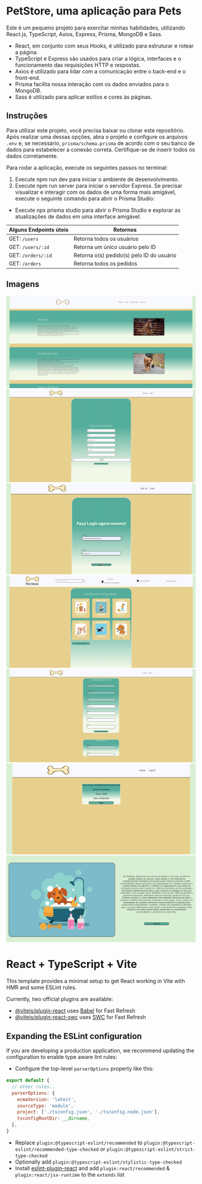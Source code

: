 # PetStore, uma aplicação para Pets

Este é um pequeno projeto para exercitar minhas habilidades, utilizando React.js, TypeScript, Axios, Express, Prisma, MongoDB e Sass.
* React, em conjunto com seus Hooks, é utilizado para estruturar e rotear a página.
* TypeScript e Express são usados para criar a lógica, interfaces e o funcionamento das requisições HTTP e respostas.
* Axios é utilizado para lidar com a comunicação entre o back-end e o front-end.
* Prisma facilita nossa interação com os dados enviados para o MongoDB.
* Sass é utilizado para aplicar estilos e cores às páginas.

## Instruções

Para utilizar este projeto, você precisa baixar ou clonar este repositório. Após realizar uma dessas opções, abra o projeto e configure os arquivos `.env` e, se necessário, `prisma/schema.prisma` de acordo com o seu banco de dados para estabelecer a conexão correta. Certifique-se de inserir todos os dados corretamente.

Para rodar a aplicação, execute os seguintes passos no terminal:

1. Execute npm run dev para iniciar o ambiente de desenvolvimento.
2. Execute npm run server para iniciar o servidor Express.
Se precisar visualizar e interagir com os dados de uma forma mais amigável, execute o seguinte comando para abrir o Prisma Studio:

* Execute npx prisma studio para abrir o Prisma Studio e explorar as atualizações de dados em uma interface amigável.

Alguns Endpoints úteis   | Retornos
--------- | ------
GET: `/users` | Retorna todos os usuários
GET: `/users/:id` | Retorna um único usuário pelo ID
GET: `/orders/:id` | Retorna o(s) pedido(s) pelo ID do usuário
GET: `/orders` | Retorna todos os pedidos

## Imagens

![HomePage](./src/imgs/HomePageVet.png)
![SignUp](./src/imgs/SignUpVet.png)
![Login](./src/imgs/LoginVet.png)
![Store](./src/imgs/StoreVet.png)
![Account](./src/imgs/AccountVet.png)
![Cart](./src/imgs/CartVet.png)
![Details](./src/imgs/DetailsVet.png)



# React + TypeScript + Vite

This template provides a minimal setup to get React working in Vite with HMR and some ESLint rules.

Currently, two official plugins are available:

- [@vitejs/plugin-react](https://github.com/vitejs/vite-plugin-react/blob/main/packages/plugin-react/README.md) uses [Babel](https://babeljs.io/) for Fast Refresh
- [@vitejs/plugin-react-swc](https://github.com/vitejs/vite-plugin-react-swc) uses [SWC](https://swc.rs/) for Fast Refresh

## Expanding the ESLint configuration

If you are developing a production application, we recommend updating the configuration to enable type aware lint rules:

- Configure the top-level `parserOptions` property like this:

```js
export default {
  // other rules...
  parserOptions: {
    ecmaVersion: 'latest',
    sourceType: 'module',
    project: ['./tsconfig.json', './tsconfig.node.json'],
    tsconfigRootDir: __dirname,
  },
}
```

- Replace `plugin:@typescript-eslint/recommended` to `plugin:@typescript-eslint/recommended-type-checked` or `plugin:@typescript-eslint/strict-type-checked`
- Optionally add `plugin:@typescript-eslint/stylistic-type-checked`
- Install [eslint-plugin-react](https://github.com/jsx-eslint/eslint-plugin-react) and add `plugin:react/recommended` & `plugin:react/jsx-runtime` to the `extends` list
